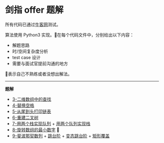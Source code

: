 # 剑指 offer 题解

所有代码已通过[牛客网](https://www.nowcoder.com/ta/coding-interviews)测试。

算法使用 Python3 实现。🤔在每个代码文件中，分别给出以下内容：
- 解题思路
- 时/空间复杂度分析
- test case 设计
- 需要与面试官提前沟通的地方

🌟表示自己不熟练或者没想出解法。

---------------
**题解**
- [3-二维数组中的查找](3-SearhIn2DArray.py)
- [4-替换空格](4-ReplaceSpace.py)
- [5-从尾到头打印链表](5-printLinkedList.py)
- [6-重建二叉树](6-reConstructBinaryTree.py)
- [7-用两个栈实现队列](7-realizeQueueByStacks.py) + [用两个队列实现栈](realizeStackByQueues.py)
- [8-旋转数组的最小数字](8-minNumberInRotateArray.py) 🌟
- [9-斐波那契数列](9-Fibonacci.py) + [跳台阶](jumpFloor.py) + [变态跳台阶](jumpFloorII.py) + [矩形覆盖](rectCover.py)